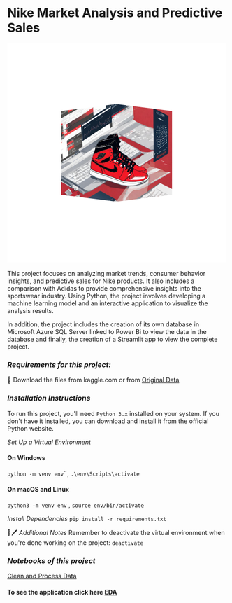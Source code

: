 # Nike Market Analysis and Predictive Sales 

![portada](https://github.com/AleDV89/Nike-Marketing-Analytics/blob/main/%22images/portada.png)

This project focuses on analyzing market trends, consumer behavior insights, and predictive sales for Nike products. It also includes a comparison with Adidas to provide comprehensive insights into the sportswear industry. Using Python, the project involves developing a machine learning model and an interactive application to visualize the analysis results.

In addition, the project includes the creation of its own database in Microsoft Azure SQL Server linked to Power Bi to view the data in the database and finally, the creation of a Streamlit app to view the complete project.


### *Requirements for this project:*

🔽 Download the files from kaggle.com or from [Original Data](Data)

### *Installation Instructions*
To run this project, you'll need `Python 3.x` installed on your system. If you don't have it installed, you can download and install it from the official Python website.

*Set Up a Virtual Environment*

#### On Windows
`python -m venv env`¨, `.\env\Scripts\activate`


#### On macOS and Linux
`python3 -m venv env` , `source env/bin/activate`

*Install Dependencies*
`pip install -r requirements.txt`

📕🖊️ *Additional Notes*
Remember to deactivate the virtual environment when you're done working on the project: `deactivate`

### *Notebooks of this project*

[Clean and Process Data](Notebooks)


#### To see the application click here [EDA](https://github.com/AleDV89/Nike-Marketing-Analytics/blob/main/Notebooks/EDA_NIKE.ipynb)







